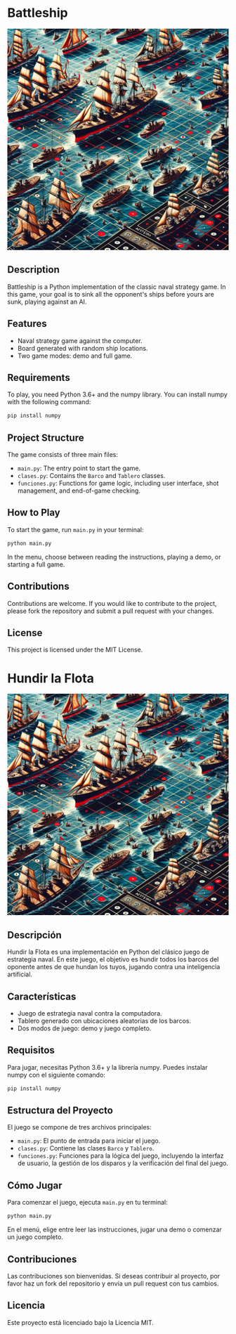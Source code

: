 
# Battleship

![imagen](Battle_ship/img/battleship.png)


## Description
Battleship is a Python implementation of the classic naval strategy game. In this game, your goal is to sink all the opponent's ships before yours are sunk, playing against an AI.

## Features
- Naval strategy game against the computer.
- Board generated with random ship locations.
- Two game modes: demo and full game.

## Requirements
To play, you need Python 3.6+ and the numpy library. You can install numpy with the following command:

```bash
pip install numpy
```

## Project Structure
The game consists of three main files:

- `main.py`: The entry point to start the game.
- `clases.py`: Contains the `Barco` and `Tablero` classes.
- `funciones.py`: Functions for game logic, including user interface, shot management, and end-of-game checking.

## How to Play
To start the game, run `main.py` in your terminal:

```bash
python main.py
```

In the menu, choose between reading the instructions, playing a demo, or starting a full game.

## Contributions
Contributions are welcome. If you would like to contribute to the project, please fork the repository and submit a pull request with your changes.

## License
This project is licensed under the MIT License.

# Hundir la Flota

![imagen](Battle_ship/img/battleship.png)

## Descripción
Hundir la Flota es una implementación en Python del clásico juego de estrategia naval. En este juego, el objetivo es hundir todos los barcos del oponente antes de que hundan los tuyos, jugando contra una inteligencia artificial.

## Características
- Juego de estrategia naval contra la computadora.
- Tablero generado con ubicaciones aleatorias de los barcos.
- Dos modos de juego: demo y juego completo.

## Requisitos
Para jugar, necesitas Python 3.6+ y la librería numpy. Puedes instalar numpy con el siguiente comando:

```bash
pip install numpy
```

## Estructura del Proyecto
El juego se compone de tres archivos principales:

- `main.py`: El punto de entrada para iniciar el juego.
- `clases.py`: Contiene las clases `Barco` y `Tablero`.
- `funciones.py`: Funciones para la lógica del juego, incluyendo la interfaz de usuario, la gestión de los disparos y la verificación del final del juego.

## Cómo Jugar
Para comenzar el juego, ejecuta `main.py` en tu terminal:

```bash
python main.py
```

En el menú, elige entre leer las instrucciones, jugar una demo o comenzar un juego completo.

## Contribuciones
Las contribuciones son bienvenidas. Si deseas contribuir al proyecto, por favor haz un fork del repositorio y envía un pull request con tus cambios.

## Licencia
Este proyecto está licenciado bajo la Licencia MIT.
